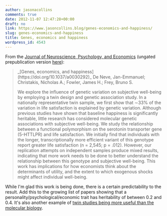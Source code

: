 ```yaml
---
author: jasonacollins
comments: true
date: 2012-11-07 12:47:28+00:00
draft: no
link: https://www.jasoncollins.blog/genes-economics-and-happiness/
slug: genes-economics-and-happiness
title: Genes, economics and happiness
wordpress_id: 4543
---
```


From the [Journal of Neuroscience, Psychology, and Economics](https://doi.org/10.1037/a0030292) (ungated prepublication version [here](http://jhfowler.ucsd.edu/genes_economics_and_happiness.pdf)):


<blockquote>_[Genes, economics, and happiness](https://doi.org/10.1037/a0030292)_
De Neve, Jan-Emmanuel; Christakis, Nicholas A.; Fowler, James H.; Frey, Bruno S.

We explore the influence of genetic variation on subjective well-being by employing a twin design and genetic association study. In a nationally representative twin sample, we first show that ∼33% of the variation in life satisfaction is explained by genetic variation. Although previous studies have shown that baseline happiness is significantly heritable, little research has considered molecular genetic associations with subjective well-being. We study the relationship between a functional polymorphism on the serotonin transporter gene (5-HTTLPR) and life satisfaction. We initially find that individuals with the longer, transcriptionally more efficient variant of this genotype report greater life satisfaction (n = 2,545; p = .012). However, our replication attempts on independent samples produce mixed results, indicating that more work needs to be done to better understand the relationship between this genotype and subjective well-being. This work has implications for how economists think about the determinants of utility, and the extent to which exogenous shocks might affect individual well-being.</blockquote>


While I'm glad this work is being done, there is a certain predictability to the result. Add this to the growing list of papers showing that a personality/psychological/economic trait has heritability of between 0.2 and 0.4. It's also another example of [twin studies being more useful than the molecular biology](https://www.jasoncollins.blog/genetics-without-genes/).
